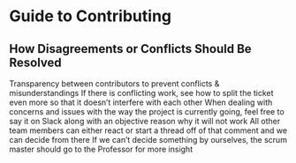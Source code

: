 # Guide to Contributing
## How Disagreements or Conflicts Should Be Resolved
Transparency between contributors to prevent conflicts & misunderstandings
If there is conflicting work, see how to split the ticket even more so that it doesn’t interfere with each other
When dealing with concerns and issues with the way the project is currently going, feel free to say it on Slack along with an objective reason why it will not work 
All other team members can either react or start a thread off of that comment and we can decide from there
If we can’t decide something by ourselves, the scrum master should go to the Professor for more insight
